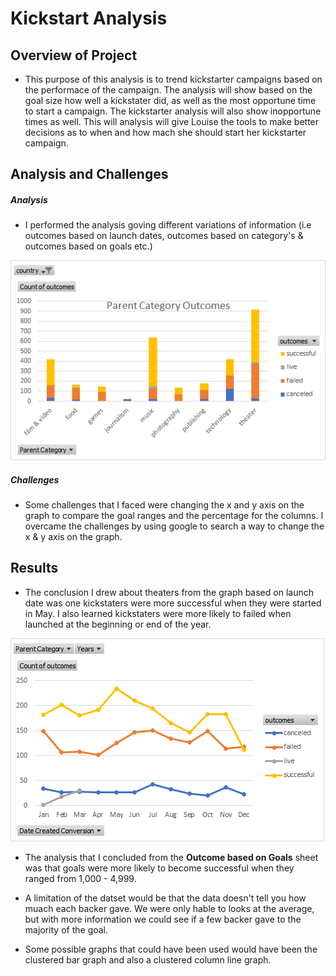 # Kickstart Analysis

## Overview of Project

- This purpose of this analysis is to trend kickstarter campaigns based on the performace of the campaign. The analysis will show based on the goal size how well a kickstater did, as well as the most opportune time to start a campaign. The kickstarter analysis will also show inopportune times as well. This will analysis will give Louise the tools to make better decisions as to when and how mach she should start her kickstarter campaign.

## Analysis and Challenges

##### Analysis
- I performed the analysis goving different variations of information (i.e outcomes based on launch dates, outcomes based on category's & outcomes based on goals etc.) 

 ![Image of Parent Cateory Outcomes](https://github.com/LManago/Kickstart-Analysis/blob/master/Parent%20Category%20Outcomes.png)


##### Challenges
- Some challenges that I faced were changing the x and y axis on the graph to compare the goal ranges and the percentage for the columns. I overcame the challenges by using google to search a way to change the x & y axis on the graph.

## Results

- The conclusion I drew about theaters from the graph based on launch date was one kickstaters were more successful when they were started in May. I also learned kickstaters were more likely to failed when launched at the beginning or end of the year.

![Image of Outcomes Based on Launch Date](https://github.com/LManago/Kickstart-Analysis/blob/master/Outcomes%20Based%20on%20Launch%20Date.png)

- The analysis that I concluded from the **Outcome based on Goals** sheet was that goals were more likely to become successful when they ranged from 1,000 - 4,999.

- A limitation of the datset would be that the data doesn't tell you how muach each backer gave. We were only hable to looks at the average, but with more information we could see if a few backer gave to the majority of the goal.

- Some possible graphs that could have been used would have been the clustered bar graph and also a clustered column line graph. 








